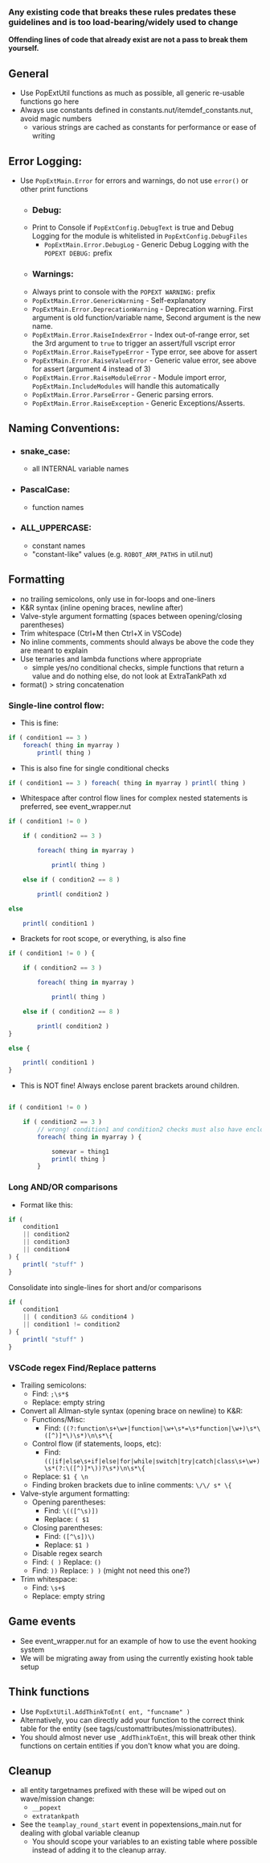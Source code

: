
### Any existing code that breaks these rules predates these guidelines and is too load-bearing/widely used to change
**Offending lines of code that already exist are not a pass to break them yourself.**

## General
- Use PopExtUtil functions as much as possible, all generic re-usable functions go here
- Always use constants defined in constants.nut/itemdef_constants.nut, avoid magic numbers
    - various strings are cached as constants for performance or ease of writing
## Error Logging:
- Use `PopExtMain.Error` for errors and warnings, do not use `error()` or other print functions
    - ### Debug:
    - Print to Console if `PopExtConfig.DebugText` is true and Debug Logging for the module is whitelisted in `PopExtConfig.DebugFiles`
        - `PopExtMain.Error.DebugLog` - Generic Debug Logging with the `POPEXT DEBUG:` prefix
    - ### Warnings:
    - Always print to console with the `POPEXT WARNING:` prefix
    - `PopExtMain.Error.GenericWarning` - Self-explanatory
    - `PopExtMain.Error.DeprecationWarning` - Deprecation warning.  First argument is old function/variable name, Second argument is the new name.
    - `PopExtMain.Error.RaiseIndexError` - Index out-of-range error, set the 3rd argument to `true` to trigger an assert/full vscript error
    - `PopExtMain.Error.RaiseTypeError` - Type error, see above for assert
    - `PopExtMain.Error.RaiseValueError` - Generic value error, see above for assert (argument 4 instead of 3)
    - `PopExtMain.Error.RaiseModuleError` - Module import error, `PopExtMain.IncludeModules` will handle this automatically
    - `PopExtMain.Error.ParseError` - Generic parsing errors.
    - `PopExtMain.Error.RaiseException` - Generic Exceptions/Asserts.

## Naming Conventions:
- ### snake_case:
    - all INTERNAL variable names
- ### PascalCase:
    - function names
- ### ALL_UPPERCASE:
    - constant names
    - "constant-like" values (e.g. `ROBOT_ARM_PATHS` in util.nut)


## Formatting
- no trailing semicolons, only use in for-loops and one-liners
- K&R syntax (inline opening braces, newline after)
- Valve-style argument formatting (spaces between opening/closing parentheses)
- Trim whitespace (Ctrl+M then Ctrl+X in VSCode)
- No inline comments, comments should always be above the code they are meant to explain
- Use ternaries and lambda functions where appropriate
    - simple yes/no conditional checks, simple functions that return a value and do nothing else, do not look at ExtraTankPath xd
- format() > string concatenation

### Single-line control flow:
- This is fine:
```js
if ( condition1 == 3 )
    foreach( thing in myarray )
        printl( thing )
```

- This is also fine for single conditional checks
```js
if ( condition1 == 3 ) foreach( thing in myarray ) printl( thing )
```

- Whitespace after control flow lines for complex nested statements is preferred, see event_wrapper.nut
```js
if ( condition1 != 0 )

    if ( condition2 == 3 )

        foreach( thing in myarray )

            printl( thing )

    else if ( condition2 == 8 )

        printl( condition2 )

else

    printl( condition1 )
```

- Brackets for root scope, or everything, is also fine
```js
if ( condition1 != 0 ) {

    if ( condition2 == 3 )

        foreach( thing in myarray )

            printl( thing )

    else if ( condition2 == 8 )

        printl( condition2 )
}

else {

    printl( condition1 )
}

```

- This is NOT fine! Always enclose parent brackets around children.
```js

if ( condition1 != 0 )

    if ( condition2 == 3 )
        // wrong! condition1 and condition2 checks must also have enclosing brackets.
        foreach( thing in myarray ) {

            somevar = thing1
            printl( thing )
        }

```

### Long AND/OR comparisons
- Format like this:
```js
if (
    condition1
    || condition2
    || condition3
    || condition4
) {
    printl( "stuff" )
}
```
Consolidate into single-lines for short and/or comparisons
```js
if (
    condition1
    || ( condition3 && condition4 )
    || condition1 != condition2
) {
    printl( "stuff" )
}
```

### VSCode regex Find/Replace patterns
- Trailing semicolons:
    - Find: ``;\s*$``
    - Replace: empty string
- Convert all Allman-style syntax (opening brace on newline) to K&R:
    - Functions/Misc:
        - Find: ``((?:function\s+\w+|function|\w+\s*=\s*function|\w+)\s*\([^)]*\)\s*)\n\s*\{``
    - Control flow (if statements, loops, etc):
        - Find: ``((|if|else\s+if|else|for|while|switch|try|catch|class\s+\w+)\s*(?:\([^)]*\))?\s*)\n\s*\{``
    - Replace: ``$1 { \n``
    - Finding broken brackets due to inline comments: ``\/\/ s* \{``
- Valve-style argument formatting:
    - Opening parentheses:
        - Find: ``\(([^\s)])``
        - Replace: ``( $1``
    - Closing parentheses:
        - Find: ``([^\s])\)``
        - Replace: ``$1 )``
    - Disable regex search
    - Find: ``( )`` Replace: ``()``
    - Find: ``))`` Replace: ``) )`` (might not need this one?)
- Trim whitespace:
    - Find: ``\s+$``
    - Replace: empty string

## Game events
- See event_wrapper.nut for an example of how to use the event hooking system
- We will be migrating away from using the currently existing hook table setup

## Think functions
- Use `PopExtUtil.AddThinkToEnt( ent, "funcname" )`
- Alternatively, you can directly add your function to the correct think table for the entity (see tags/customattributes/missionattributes).
- You should almost never use `_AddThinkToEnt`, this will break other think functions on certain entities if you don't know what you are doing.

## Cleanup
- all entity targetnames prefixed with these will be wiped out on wave/mission change:
    - `__popext`
    - `extratankpath`
- See the `teamplay_round_start` event in popextensions_main.nut for dealing with global variable cleanup
    - You should scope your variables to an existing table where possible instead of adding it to the cleanup array.
